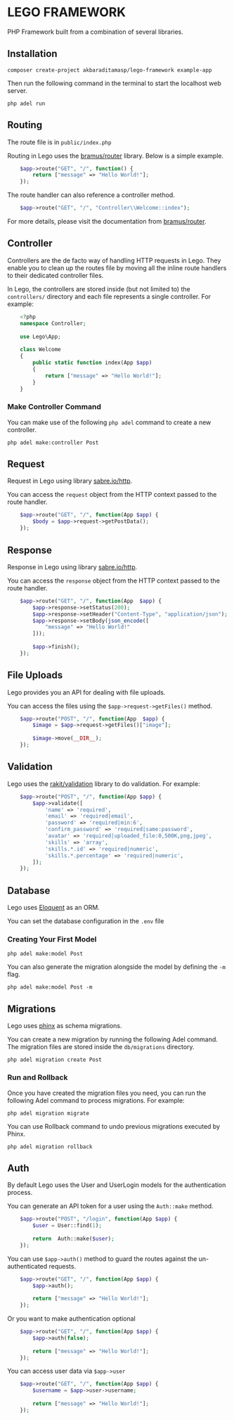 # LEGO FRAMEWORK
PHP Framework built from a combination of several libraries.

## Installation

```composer create-project akbaraditamasp/lego-framework example-app```

Then run the following command in the terminal to start the localhost web server.

```php adel run```

## Routing
The route file is in `public/index.php`
   
Routing in Lego uses the [bramus/router](https://github.com/bramus/router) library. Below is a simple example.

```php
    $app->route("GET", "/", function() {
        return ["message" => "Hello World!"];
    });
```
The route handler can also reference a controller method.

```php
    $app->route("GET", "/", "Controller\\Welcome::index");
```

For more details, please visit the documentation from  [bramus/router](https://github.com/bramus/router).

## Controller
Controllers are the de facto way of handling HTTP requests in Lego. They enable you to clean up the routes file by moving all the inline route handlers to their dedicated controller files.

In Lego, the controllers are stored inside (but not limited to) the  `controllers/`  directory and each file represents a single controller. For example:

```php
    <?php
    namespace Controller;
    
    use Lego\App;
    
    class Welcome
    {
    	public static function index(App $app)
    	{
    		return ["message" => "Hello World!"];
    	}
    }
```

### Make Controller Command
You can make use of the following `php adel` command to create a new controller.

```php adel make:controller Post```

## Request
Request in Lego using library [sabre.io/http](https://github.com/sabre-io/http).

You can access the `request` object from the HTTP context passed to the route handler.

```php
    $app->route("GET", "/", function(App $app) {
	    $body = $app->request->getPostData();
	});
```

## Response
Response in Lego using library [sabre.io/http](https://github.com/sabre-io/http).

You can access the `response` object from the HTTP context passed to the route handler.

```php
    $app->route("GET", "/", function(App  $app) {
    	$app->response->setStatus(200);
    	$app->response->setHeader("Content-Type", "application/json");
    	$app->response->setBody(json_encode([
    		"message" => "Hello World!"
    	]));  
    
	    $app->finish();
    });
```
   
## File Uploads
Lego provides you an API for dealing with file uploads.
   
You can access the files using the `$app->request->getFiles()` method.

```php
    $app->route("POST", "/", function(App  $app) {
	    $image = $app->request->getFiles()["image"];
    
	    $image->move(__DIR__);
    });
```

## Validation
Lego uses the [rakit/validation](https://github.com/rakit/validation) library to do validation. For example:

```php
    $app->route("POST", "/", function(App $app) {
	    $app->validate([
		    'name' => 'required',
		    'email' => 'required|email',
		    'password' => 'required|min:6',
		    'confirm_password' => 'required|same:password',
		    'avatar' => 'required|uploaded_file:0,500K,png,jpeg',
		    'skills' => 'array',
		    'skills.*.id' => 'required|numeric',
		    'skills.*.percentage' => 'required|numeric',
	    ]);
    });
```

## Database
Lego uses [Eloquent](https://laravel.com/docs/9.x/eloquent) as an ORM.
   
You can set the database configuration in the `.env` file

### Creating Your First Model

```php adel make:model Post```
   
You can also generate the migration alongside the model by defining the `-m` flag.

```php adel make:model Post -m```
   
## Migrations
Lego uses [phinx](https://phinx.org/) as schema migrations.

You can create a new migration by running the following Adel command. The migration files are stored inside the `db/migrations` directory.

```php adel migration create Post```

### Run and Rollback
Once you have created the migration files you need, you can run the following Adel command to process migrations. For example:

```php adel migration migrate```

You can use Rollback command to undo previous migrations executed by Phinx.

```php adel migration rollback```

## Auth
By default Lego uses the User and UserLogin models for the authentication process.

You can generate an API token for a user using the `Auth::make`  method.

```php
    $app->route("POST", "/login", function(App $app) {
	    $user = User::find(1);
	    
	    return  Auth::make($user);
    });
```

You can use `$app->auth()`  method to guard the routes against the un-authenticated requests.

```php
    $app->route("GET", "/", function(App $app) {
	    $app->auth();
    
	    return ["message" => "Hello World!"];
    });
```

Or you want to make authentication optional

```php
    $app->route("GET", "/", function(App $app) {
        $app->auth(false);
    
        return ["message" => "Hello World!"];
    });
```

You can access user data via `$app->user`

```php
    $app->route("GET", "/", function(App $app) {
        $username = $app->user->username;
    
        return ["message" => "Hello World!"];
    });
```